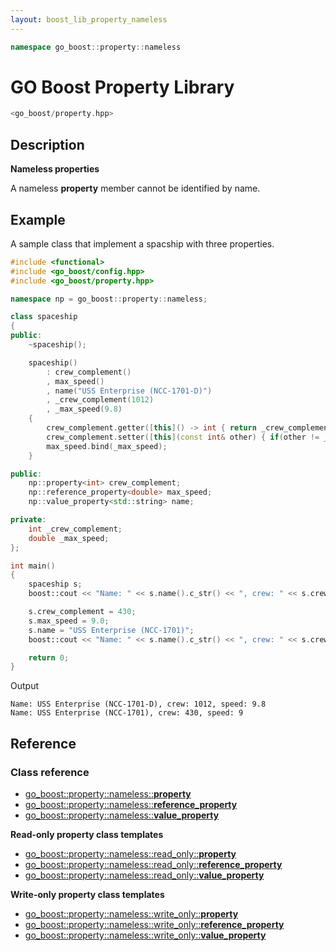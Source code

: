 ```yaml
---
layout: boost_lib_property_nameless
---
```


```c++
namespace go_boost::property::nameless
```

# GO Boost Property Library

```c++
<go_boost/property.hpp>
```

## Description

**Nameless properties**

A nameless **property** member cannot be identified by name.

## Example

A sample class that implement a spacship with three properties.

```c++
#include <functional>
#include <go_boost/config.hpp>
#include <go_boost/property.hpp>

namespace np = go_boost::property::nameless;

class spaceship
{
public:
    ~spaceship();

    spaceship()
        : crew_complement()
        , max_speed()
        , name("USS Enterprise (NCC-1701-D)")
        , _crew_complement(1012)
        , _max_speed(9.8)
    {
        crew_complement.getter([this]() -> int { return _crew_complement; });
        crew_complement.setter([this](const int& other) { if(other != _crew_complement) { _crew_complement = other; } });
        max_speed.bind(_max_speed);
    }

public:
    np::property<int> crew_complement;
    np::reference_property<double> max_speed;
    np::value_property<std::string> name;

private:
    int _crew_complement;
    double _max_speed;
};

int main()
{
    spaceship s;
    boost::cout << "Name: " << s.name().c_str() << ", crew: " << s.crew_complement << ", speed: " << s.max_speed << boost::endl;

    s.crew_complement = 430;
    s.max_speed = 9.0;
    s.name = "USS Enterprise (NCC-1701)";
    boost::cout << "Name: " << s.name().c_str() << ", crew: " << s.crew_complement << ", speed: " << s.max_speed << boost::endl;

    return 0;
}
```

Output

```
Name: USS Enterprise (NCC-1701-D), crew: 1012, speed: 9.8
Name: USS Enterprise (NCC-1701), crew: 430, speed: 9
```

## Reference

### Class reference

* [go_boost\::property\::nameless\::**property**](./class_template_property.html)
* [go_boost\::property\::nameless\::**reference_property**](./class_template_reference_property.html)
* [go_boost\::property\::nameless\::**value_property**](./class_template_value_property.html)

**Read-only property class templates**

* [go_boost\::property\::nameless\::read_only\::**property**](./read_only/class_template_read_only_property.html)
* [go_boost\::property\::nameless\::read_only\::**reference_property**](./read_only/class_template_read_only_reference_property.html)
* [go_boost\::property\::nameless\::read_only\::**value_property**](./read_only/class_template_read_only_value_property.html)

**Write-only property class templates**

* [go_boost\::property\::nameless\::write_only\::**property**](./write_only/class_template_write_only_property.html)
* [go_boost\::property\::nameless\::write_only\::**reference_property**](./write_only/class_template_write_only_reference_property.html)
* [go_boost\::property\::nameless\::write_only\::**value_property**](./write_only/class_template_write_only_value_property.html)
